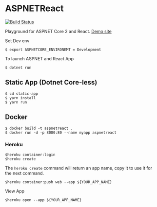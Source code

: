 # ASPNETReact
[![Build Status](https://travis-ci.org/aurlaw/ASPNETReact.svg?branch=master)](https://travis-ci.org/aurlaw/ASPNETReact)


Playground for ASPNET Core 2 and React. 
[Demo site](https://aurlaw-aspnet-react.herokuapp.com/)

Set Dev env
```
$ export ASPNETCORE_ENVIRONEMT = Development
```

To launch ASPNET and React App
```
$ dotnet run
```


## Static App (Dotnet Core-less)

```
$ cd static-app
$ yarn install
$ yarn run
```


## Docker

```
$ docker build -t aspnetreact .
$ docker run -d -p 8080:80 --name myapp aspnetreact

```

### Heroku

```
$heroku container:login
$heroku create
```
The ```heroku create``` command will return an app name, copy it to use it for the next command.

```
$heroku container:push web --app ${YOUR_APP_NAME}
```

View App
```
$heroku open --app ${YOUR_APP_NAME}
```